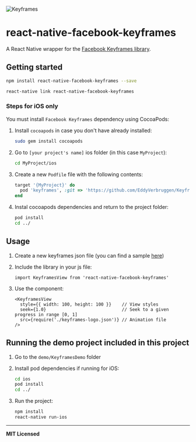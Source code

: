 
![Keyframes](https://github.com/facebookincubator/Keyframes/raw/master/docs/images/doc-logo.png)

# react-native-facebook-keyframes

A React Native wrapper for the [Facebook Keyframes library](https://github.com/facebookincubator/Keyframes). 

## Getting started

```bash
npm install react-native-facebook-keyframes --save

react-native link react-native-facebook-keyframes
```
### Steps for iOS only 

You must install `Facebook Keyframes` dependency using CocoaPods:

1. Install `cocoapods` in case you don't have already installed: 

    ```bash
    sudo gem install cocoapods
    ```
2. Go to `[your project's name]` ios folder (in this case `MyProject`):

    ```bash
    cd MyProject/ios  
    ```
3. Create a new `Podfile` file with the following contents:

    ```ruby
    target '{MyProject}' do
      pod 'keyframes', :git => 'https://github.com/EddyVerbruggen/Keyframes.git', :commit => 'cb645d8722c2e9327c15dd973a2121644288b1c0'
    end
    ``` 
3. Instal cocoapods dependencies and return to the project folder:

    ```bash
    pod install
    cd ../
    ```

## Usage

1. Create a new keyframes json file (you can find a sample [here](https://github.com/underscopeio/react-native-facebook-keyframes/blob/master/demo/KeyframesDemo/src/keyframes-logo.json)) 
2. Include the library in your js file:

    ```JSX
    import KeyframesView from 'react-native-facebook-keyframes'
    ```

3. Use the component:

    ```JSX
    <KeyframesView 
      style={{ width: 100, height: 100 }}    // View styles
      seek={1.0}                             // Seek to a given progress in range [0, 1]  
      src={require('./keyframes-logo.json')} // Animation file
    />
    ```

## Running the demo project included in this project

1. Go to the `demo/KeyframesDemo` folder
2. Install pod dependencies if running for iOS:

    ```bash
    cd ios
    pod install
    cd ../
    ```
    
3. Run the project:

    ```bash 
    npm install
    react-native run-ios
    ```

---
**MIT Licensed**

